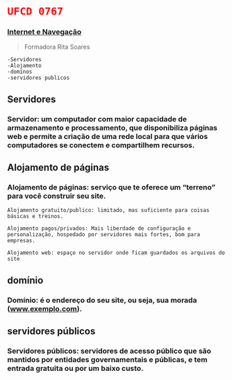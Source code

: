 # <code style="color : red">UFCD 0767</code>

### <ins>Internet e Navegação</ins>

> Formadora Rita Soares
```
-Servidores
-Alojamento
-domínos
-servidores publicos
```

## **Servidores**

### Servidor: um computador com maior capacidade de armazenamento e processamento, que disponibiliza páginas web e permite a criação de uma rede local para que vários computadores se conectem e compartilhem recursos.

## **Alojamento de páginas**

### Alojamento de páginas: serviço que te oferece um “terreno” para você construir seu site. 

```
Alojamento gratuito/publico: limitado, mas suficiente para coisas básicas e treinos. 

Alojamento pagos/privados: Mais liberdade de configuração e personalização, hospedado por servidores mais fortes, bom para empresas. 

Alojamento web: espaço no servidor onde ficam guardados os arquivos do site
```

## **domínio**

### Domínio: é o endereço do seu site, ou seja, sua morada (www.exemplo.com). 

## servidores públicos

### Servidores públicos: servidores de acesso público que são mantidos por entidades governamentais e públicas, e tem entrada gratuita ou por um baixo custo.  
